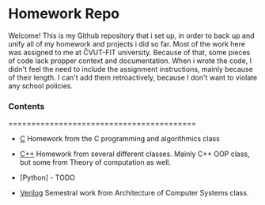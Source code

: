# Homework Repo
Welcome! This is my Github repository that i set up, in order to back up and unify all of my homework and projects i did so far.
Most of the work here was assigned to me at ČVUT-FIT university. Because of that, some pieces of code lack propper context and documentation. When i wrote the code, I didn't feel the need to include the assignment instructions, mainly because of their length. I can't add them retroactively, because I don't want to violate any school policies. 

### Contents
=========================================
- [C](./C/) Homework from the C programming and algorithmics class

- [C++](./C++/) Homework from several different classes. Mainly C++ OOP class, but some from    Theory of computation as well.

- [Python] - TODO

- [Verilog](./Verilog/) Semestral work from Architecture of Computer Systems class.